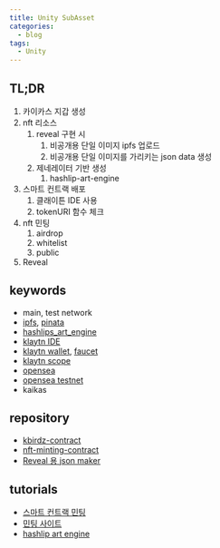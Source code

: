 ```yaml
---
title: Unity SubAsset
categories:
  - blog
tags:
  - Unity
---
```


TL;DR
---

1. 카이카스 지갑 생성
2. nft 리소스
   1. reveal 구현 시
      1. 비공개용 단일 이미지 ipfs 업로드
      2. 비공개용 단일 이미지를 가리키는 json data 생성
   2. 제네레이터 기반 생성
      1. hashlip-art-engine
3. 스마트 컨트랙 배포
   1. 클래이튼 IDE 사용
   2. tokenURI 함수 체크
4. nft 민팅 
   1. airdrop
   2. whitelist
   3. public
5. Reveal   

keywords
---

- main, test network
- [ipfs](https://ipfs.io/), [pinata](https://www.pinata.cloud/)
- [hashlips_art_engine](https://github.com/HashLips/hashlips_art_engine)
- [klaytn IDE](https://ide.klaytn.com/)
- [klaytn wallet](https://wallet.klaytn.com/), [faucet](https://baobab.wallet.klaytn.com/faucet)
- [klaytn scope](https://baobab.scope.klaytn.com/)
- [opensea](https://opensea.io/)
- [opensea testnet](https://testnets.opensea.io/)
- kaikas

repository
---

- [kbirdz-contract](https://github.com/JoCoding-Blockchain/kbirdz-contract/blob/main/flatten/KIP17KbirdzTokenFlatten.sol)
- [nft-minting-contract](https://github.com/syl-codes/nft-minting-contract)
- [Reveal 용 json maker](https://github.com/JoCoding-Blockchain/nft-json-maker)

tutorials
---

- [스마트 컨트랙 민팅](https://www.youtube.com/watch?v=_9EyLqGmQYw)
- [민팅 사이트](https://www.youtube.com/watch?v=4CWng2wWy9I)
- [hashlip art engine](https://youtu.be/IEOsoUiT_30?t=915)
